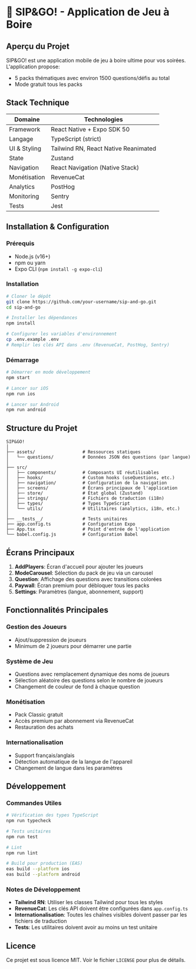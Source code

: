 # 🍻 SIP&GO! - Application de Jeu à Boire

## Aperçu du Projet

SIP&GO! est une application mobile de jeu à boire ultime pour vos soirées. L'application propose:
- 5 packs thématiques avec environ 1500 questions/défis au total
- Mode gratuit tous les packs

## Stack Technique

| Domaine        | Technologies                                     |
|----------------|--------------------------------------------------|
| Framework      | React Native + Expo SDK 50                       |
| Langage        | TypeScript (strict)                              |
| UI & Styling   | Tailwind RN, React Native Reanimated             |
| State          | Zustand                                          |
| Navigation     | React Navigation (Native Stack)                  |
| Monétisation   | RevenueCat                                       |
| Analytics      | PostHog                                          |
| Monitoring     | Sentry                                           |
| Tests          | Jest                                             |

## Installation & Configuration

### Prérequis
- Node.js (v16+)
- npm ou yarn
- Expo CLI (`npm install -g expo-cli`)

### Installation

```bash
# Cloner le dépôt
git clone https://github.com/your-username/sip-and-go.git
cd sip-and-go

# Installer les dépendances
npm install

# Configurer les variables d'environnement
cp .env.example .env
# Remplir les clés API dans .env (RevenueCat, PostHog, Sentry)
```

### Démarrage

```bash
# Démarrer en mode développement
npm start

# Lancer sur iOS
npm run ios

# Lancer sur Android
npm run android
```

## Structure du Projet

```
SIP&GO!
│
├── assets/                  # Ressources statiques
│   └── questions/           # Données JSON des questions (par langue)
│
├── src/
│   ├── components/          # Composants UI réutilisables
│   ├── hooks/               # Custom hooks (useQuestions, etc.)
│   ├── navigation/          # Configuration de la navigation
│   ├── screens/             # Écrans principaux de l'application
│   ├── store/               # État global (Zustand)
│   ├── strings/             # Fichiers de traduction (i18n)
│   ├── types/               # Types TypeScript
│   └── utils/               # Utilitaires (analytics, i18n, etc.)
│
├── __tests__/               # Tests unitaires
├── app.config.ts            # Configuration Expo
├── App.tsx                  # Point d'entrée de l'application
└── babel.config.js          # Configuration Babel
```

## Écrans Principaux

1. **AddPlayers**: Écran d'accueil pour ajouter les joueurs
2. **ModeCarousel**: Sélection du pack de jeu via un carousel
3. **Question**: Affichage des questions avec transitions colorées
4. **Paywall**: Écran premium pour débloquer tous les packs
5. **Settings**: Paramètres (langue, abonnement, support)

## Fonctionnalités Principales

### Gestion des Joueurs
- Ajout/suppression de joueurs
- Minimum de 2 joueurs pour démarrer une partie

### Système de Jeu
- Questions avec remplacement dynamique des noms de joueurs
- Sélection aléatoire des questions selon le nombre de joueurs
- Changement de couleur de fond à chaque question

### Monétisation
- Pack Classic gratuit
- Accès premium par abonnement via RevenueCat
- Restauration des achats

### Internationalisation
- Support français/anglais
- Détection automatique de la langue de l'appareil
- Changement de langue dans les paramètres

## Développement

### Commandes Utiles

```bash
# Vérification des types TypeScript
npm run typecheck

# Tests unitaires
npm run test

# Lint
npm run lint

# Build pour production (EAS)
eas build --platform ios
eas build --platform android
```

### Notes de Développement

- **Tailwind RN**: Utiliser les classes Tailwind pour tous les styles
- **RevenueCat**: Les clés API doivent être configurées dans `app.config.ts`
- **Internationalisation**: Toutes les chaînes visibles doivent passer par les fichiers de traduction
- **Tests**: Les utilitaires doivent avoir au moins un test unitaire

## Licence

Ce projet est sous licence MIT. Voir le fichier `LICENSE` pour plus de détails.
